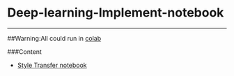 # Deep-learning-Implement-notebook
___
##Warning:All could run in [colab](https://colab.research.google.com/)

###Content
- [Style Transfer notebook](https://github.com/chajnoven/Deep-learning-Implement-notebook/tree/master/Style%20Transfer)
